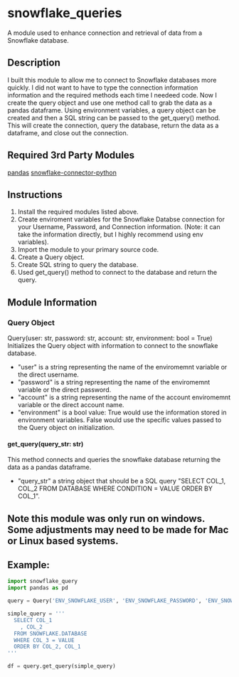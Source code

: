 # snowflake_queries
A module used to enhance connection and retrieval of data from a Snowflake database.

## Description
I built this module to allow me to connect to Snowflake databases more quickly. I did not want to have to type the connection information information and the required methods each time I needeed code. Now I create the query object and use one method call to grab the data as a pandas dataframe. Using environment variables, a query object can be created and then a SQL string can be passed to the get_query() method. This will create the connection, query the database, return the data as a dataframe, and close out the connection.

## Required 3rd Party Modules
[pandas](https://pandas.pydata.org/docs/getting_started/install.html)
[snowflake-connector-python](https://docs.snowflake.com/en/developer-guide/python-connector/python-connector-install)

## Instructions
1. Install the required modules listed above.
2. Create enviroment variables for the Snowflake Databse connection for your Username, Password, and Connection information. (Note: it can take the information directly, but I highly recommend using env variables).
3. Import the module to your primary source code.
4. Create a Query object.
5. Create SQL string to query the database.
6. Used get_query() method to connect to the database and return the query.

## Module Information

### Query Object
Query(user: str, password: str, account: str, environment: bool = True)
Initializes the Query object with information to connect to the snowflake database.
* "user" is a string representing the name of the enviromemnt variable or the direct username.
* "password" is a string representing the name of the enviromemnt variable or the direct password.
* "account" is a string representing the name of the account enviromemnt variable or the direct account name.
* "environment" is a bool value: True would use the information stored in environment variables. False would use the specific values passed to the Query object on initialization.

#### get_query(query_str: str)
This method connects and queries the snowflake database returning the data as a pandas dataframe.
* "query_str" a string object that should be a SQL query "SELECT COL_1, COL_2 FROM DATABASE WHERE CONDITION = VALUE ORDER BY COL_1".

## Note this module was only run on windows. Some adjustments may need to be made for Mac or Linux based systems.

## Example:
```python
import snowflake_query
import pandas as pd

query = Query('ENV_SNOWFLAKE_USER', 'ENV_SNOWFLAKE_PASSWORD', 'ENV_SNOWFLAKE_ACCOUNT')

simple_query = '''
  SELECT COL_1
    , COL_2
  FROM SNOWFLAKE.DATABASE
  WHERE COL_3 = VALUE
  ORDER BY COL_2, COL_1
'''

df = query.get_query(simple_query)
```
